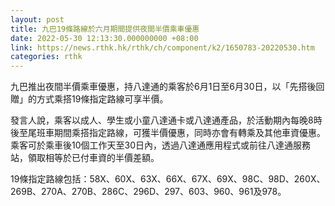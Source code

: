 ```yaml
---
layout: post
title: 九巴19條路線於六月期間提供夜間半價乘車優惠
date: 2022-05-30 12:13:30.000000000 +08:00
link: https://news.rthk.hk/rthk/ch/component/k2/1650783-20220530.htm
categories: rthk
---
```


九巴推出夜間半價乘車優惠，持八達通的乘客於6月1日至6月30日，以「先搭後回贈」的方式乘搭19條指定路線可享半價。

發言人說，乘客以成人、學生或小童八達通卡或八達通產品，於活動期內每晚8時後至尾班車期間乘搭指定路線，可獲半價優惠，同時亦會有轉乘及其他車資優惠。乘客可於乘車後10個工作天至30日內，透過八達通應用程式或前往八達通服務站，領取相等於已付車資的半價差額。

19條指定路線包括：58X、60X、63X、66X、67X、69X、98C、98D、260X、269B、270A、270B、286C、296D、297、603、960、961及978。
